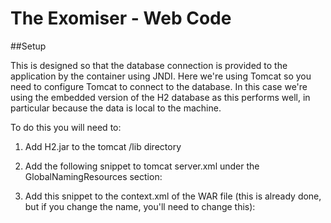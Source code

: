 The Exomiser - Web Code
===============================================================

##Setup

This is designed so that the database connection is provided to the application 
by the container using JNDI. Here we're using Tomcat so you need to configure 
Tomcat to connect to the database. In this case we're using the embedded version
of the H2 database as this performs well, in particular because the data is local
to the machine.

To do this you will need to:

1. Add H2.jar to the tomcat /lib directory   
2. Add the following snippet to tomcat server.xml under the GlobalNamingResources section:

    <Resource name="jdbc/exomiserDataSource" auth="Container" type="javax.sql.DataSource"
        maxActive="100" 
        maxIdle="3" 
        minIdle="3" 
        maxWait="10000" 
        factory="org.apache.tomcat.jdbc.pool.DataSourceFactory"
        username="sa" 
        password="" 
        driverClassName="org.h2.Driver"
        validationQuery="select 1" 
        testOnBorrow="true" 
        logAbandoned="true"
        url="jdbc:h2:file:{$path_to_h2_database};MODE=PostgreSQL;SCHEMA=EXOMISER;DATABASE_TO_UPPER=FALSE;IFEXISTS=TRUE;AUTO_RECONNECT=TRUE;DB_CLOSE_ON_EXIT=TRUE"/>
    
3. Add this snippet to the context.xml of the WAR file (this is already done, but if you change the name, you'll need to change this):
        
    <ResourceLink global="jdbc/exomiserDataSource" name="jdbc/exomiserDataSource" type="javax.sql.DataSource"/>




